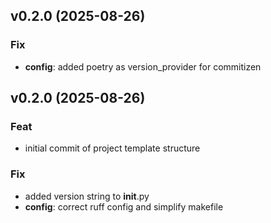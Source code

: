 ## v0.2.0 (2025-08-26)

### Fix

- **config**: added poetry as version_provider for commitizen

## v0.2.0 (2025-08-26)

### Feat

- initial commit of project template structure

### Fix

- added version string to __init__.py
- **config**: correct ruff config and simplify makefile
